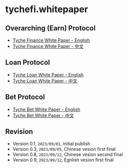 # tychefi.whitepaper

## Overarching (Earn) Protocol
- [Tyche Finance White Paper - English](earn/tychefi.whitepaper.md)
- [Tyche Finance White Paper - 中文](earn/tychefi.whitepaper.cn.md)

## Loan Protocol
- [Tyche Loan White Paper - English](loan/tyche.loan.whitepaper.md)
- [Tyche Loan White Paper - 中文](loan/tyche.loan.whitepaper.cn.md)

## Bet Protocol
- [Tyche Bet White Paper - English](bet/tyche.bet.whitepaper.md)
- [Tyche Bet White Paper - 中文](bet/tyche.bet.whitepaper.cn.md)

## Revision

* Version 0.1, `2023/09/01`, initial publish
* Version 0.3, `2023/09/05`, Chinese vesion first final
* Version 0.8, `2023/09/12`, Chinese vesion second final
* Version 0.9, `2023/09/12`, Egnlish vesion first final